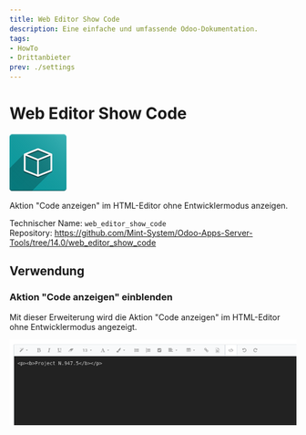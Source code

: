 ```yaml
---
title: Web Editor Show Code
description: Eine einfache und umfassende Odoo-Dokumentation.
tags:
- HowTo
- Drittanbieter
prev: ./settings
---
```

# Web Editor Show Code
![icon_oms_box](assets/icon_oms_box.png)

Aktion "Code anzeigen" im HTML-Editor ohne Entwicklermodus anzeigen.   

Technischer Name: `web_editor_show_code`\
Repository: <https://github.com/Mint-System/Odoo-Apps-Server-Tools/tree/14.0/web_editor_show_code>

## Verwendung

### Aktion "Code anzeigen" einblenden

Mit dieser Erweiterung wird die Aktion "Code anzeigen" im HTML-Editor ohne Entwicklermodus angezeigt.

![](assets/Web%20Editor%20Show%20Code.png)
